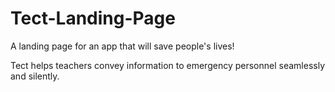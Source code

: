 # Tect-Landing-Page
A landing page for an app that will save people's lives!



Tect helps teachers convey information to emergency personnel seamlessly and silently.
